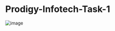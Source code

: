 # Prodigy-Infotech-Task-1


![image](https://github.com/user-attachments/assets/cebd345f-b61f-4277-af94-eecb65c64dcf)
